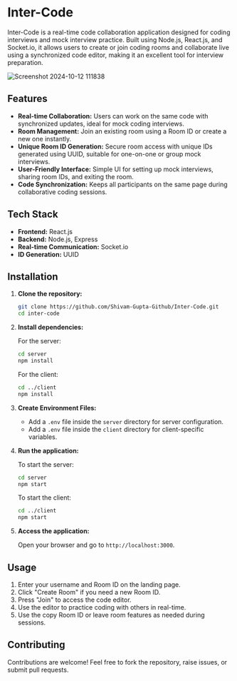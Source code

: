 # Inter-Code

Inter-Code is a real-time code collaboration application designed for coding interviews and mock interview practice. Built using Node.js, React.js, and Socket.io, it allows users to create or join coding rooms and collaborate live using a synchronized code editor, making it an excellent tool for interview preparation.

![Screenshot 2024-10-12 111838](https://github.com/user-attachments/assets/c095b262-08c3-4d5b-9596-0a60f0cd9f21)


## Features

- **Real-time Collaboration:** Users can work on the same code with synchronized updates, ideal for mock coding interviews.
- **Room Management:** Join an existing room using a Room ID or create a new one instantly.
- **Unique Room ID Generation:** Secure room access with unique IDs generated using UUID, suitable for one-on-one or group mock interviews.
- **User-Friendly Interface:** Simple UI for setting up mock interviews, sharing room IDs, and exiting the room.
- **Code Synchronization:** Keeps all participants on the same page during collaborative coding sessions.

## Tech Stack

- **Frontend:** React.js
- **Backend:** Node.js, Express
- **Real-time Communication:** Socket.io
- **ID Generation:** UUID

## Installation

1. **Clone the repository:**

   ```bash
   git clone https://github.com/Shivam-Gupta-Github/Inter-Code.git
   cd inter-code

   ```

2. **Install dependencies:**

   For the server:

   ```bash
   cd server
   npm install

   ```

   For the client:

   ```bash
   cd ../client
   npm install

   ```

3. **Create Environment Files:**
   - Add a `.env` file inside the `server` directory for server configuration.
   - Add a `.env` file inside the `client` directory for client-specific variables.
4. **Run the application:**

   To start the server:

   ```bash
   cd server
   npm start

   ```

   To start the client:

   ```bash
   cd ../client
   npm start

   ```

5. **Access the application:**

   Open your browser and go to `http://localhost:3000`.

## Usage

1. Enter your username and Room ID on the landing page.
2. Click "Create Room" if you need a new Room ID.
3. Press "Join" to access the code editor.
4. Use the editor to practice coding with others in real-time.
5. Use the copy Room ID or leave room features as needed during sessions.

## Contributing

Contributions are welcome! Feel free to fork the repository, raise issues, or submit pull requests.

